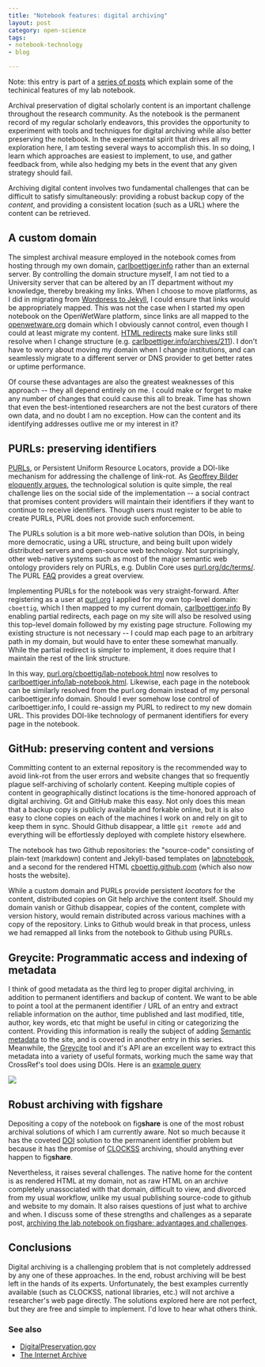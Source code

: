 ```yaml
---
title: "Notebook features: digital archiving"
layout: post
category: open-science
tags: 
- notebook-technology
- blog

---
```


Note: this entry is part of a [series of
posts](http://carlboettiger.info/2013/04/26/notebook-features-introduction.html)
which explain some of the techinical features of my lab notebook.


Archival preservation of digital scholarly content is an important
challenge throughout the research community.  As the notebook is the
permanent record of my regular scholarly endeavors, this provides
the opportunity to experiment with tools and techniques for digital
archiving while also better preserving the notebook. In the experimental
spirit that drives all my exploration here, I am testing several ways
to accomplish this.  In so doing, I learn which approaches are easiest
to implement, to use, and gather feedback from, while also hedging my
bets in the event that any given strategy should fail.


Archiving digital content involves two fundamental challenges that can
be difficult to satisfy simultaneously: providing a robust backup copy
of the _content_, and providing a consistent location (such as a URL)
where the content can be retrieved.

## A custom domain

The simplest archival measure employed in the notebook comes from hosting
through my own domain, [carlboettiger.info](http://carlboettiger.info)
rather than an external server.  By controlling the domain structure
myself, I am not tied to a University server that can be altered by
an IT department without my knowledge, thereby breaking my links.
When I choose to move platforms, as I did in migrating from [Wordpress
to Jekyll](/2012/09/19/migrating-from-wordpress-to-jekyll.html),
I could ensure that links would be appropriately mapped.
This was not the case when I started my open notebook on
the OpenWetWare platform, since links are all mapped to the
[openwetware.org](http://openwetware.org) domain which I obviously
cannot control, even though I could at least migrate my content.  [HTML
redirects](https://github.com/cboettig/labnotebook/blob/8481569132142c850e585a2fc8c12a671527cd4f/_plugins/redirects.rb)
make sure links still resolve when I change structure (e.g.
[carlboettiger.info/archives/211](/archives/211)).  I don't have to worry
about moving my domain when I change institutions, and can seamlessly
migrate to a different server or DNS provider to get better rates or
uptime performance.

Of course these advantages are also the greatest weaknesses of this
approach -- they all depend entirely on me. I could make or forget to make
any number of changes that could cause this all to break.  Time has shown
that even the best-intentioned researchers are not the best curators of
there own data, and no doubt I am no exception. How can the content and
its identifying addresses outlive me or my interest in it?


## PURLs: preserving identifiers

[PURLs](http://purl.org), or Persistent Uniform Resource
Locators, provide a DOI-like mechanism for addressing
the challenge of link-rot.  As [Geoffrey Bilder eloquently
argues](http://blogs.plos.org/mfenner/2009/02/17/interview_with_geoffrey_bilder/),
the technological solution is quite simple, the real challenge lies on
the social side of the implementation -- a social contract that promises
content providers will maintain their identifiers if they want to continue
to receive identifiers.  Though users must register to be able to create
PURLs, PURL does not provide such enforcement.

The PURLs solution is a bit more web-native solution than DOIs,
in being more democratic, using a URL structure, and being built
upon widely distributed servers and open-source web technology.
Not surprisingly, other web-native systems such as most of the
major semantic web ontology providers rely on PURLs, e.g. Dublin
Core uses [purl.org/dc/terms/](http://purl.org/dc/terms/).  The PURL
[FAQ](http://purl.oclc.org/docs/faq.html) provides a great overview.

Implementing PURLs for the notebook was very straight-forward.
After registering as a user at [purl.org](http://purl.org) I applied
for my own top-level domain: `cboettig`, which I then mapped to my
current domain, [carlboettiger.info](http://carlboettiger.info) By
enabling partial redirects, each page on my site will also be resolved
using this top-level domain followed by my existing page structure.
Following my existing structure is not necessary -- I could map each
page to an arbitrary path in my domain, but would have to enter these
somewhat manually.  While the partial redirect is simpler to implement,
it does require that I maintain the rest of the link structure.


In this way, [purl.org/cboettig/lab-notebook.html](http://purl.org/cboettig/lab-notebook.html)
now resolves to [carlboettiger.info/lab-notebook.html](http://carlboettiger.info/lab-notebook.html).
Likewise, each page in the notebook can be similarly resolved from the
purl.org domain instead of my personal carlboettiger.info domain.  Should
I ever somehow lose control of carlboettiger.info, I could re-assign my
PURL to redirect to my new domain URL.  This provides DOI-like technology
of permanent identifiers for every page in the notebook.



## GitHub: preserving content and versions

Committing content to an external repository is the recommended way
to avoid link-rot from the user errors and website changes that so
frequently plague self-archiving of scholarly content. Keeping multiple
copies of content in geographically distinct locations is the time-honored
approach of digital archiving.  Git and GitHub make this easy.  Not only
does this mean that a backup copy is publicly available and forkable
online, but it is also easy to clone copies on each of the machines I
work on and rely on git to keep them in sync.  Should Github disappear,
a little `git remote add` and everything will be effortlessly deployed
with complete history elsewhere.


The notebook has two Github repositories: the "source-code" consisting
of plain-text (markdown) content and Jekyll-based templates on
[labnotebook](http://github.com/cboettig/labnotebook),
and a second for the rendered HTML
[cboettig.github.com](http://github.com/cboettig/cboettig.github.com)
(which also now hosts the website).


While a custom domain and PURLs provide persistent _locators_ for the
content, distributed copies on Git help archive the content itself.
Should my domain vanish or Github disappear, copies of the content,
complete with version history, would remain distributed across various
machines with a copy of the repository.  Links to Github would break
in that process, unless we had remapped all links from the notebook to
Github using PURLs.

## Greycite: Programmatic access and indexing of metadata

I think of good metadata as the third leg to proper digital archiving,
in addition to permanent identifiers and backup of content. We want to 
be able to point a tool at the permanent identifier / URL of an entry
and extract reliable information on the author, time published and last 
modified, title, author, key words, etc that might be useful in citing 
or categorizing the content.  Providing this information is really the
subject of adding [Semantic metadata](http://carlboettiger.info/2012/10/23/semantic-markup-examples-for-the-lab-notebook.html) to the site, and is covered in 
another entry in this series. Meanwhile, the [Greycite]() tool
and it's API are an excellent way to extract this metadata into 
a variety of useful formats, working much the same way that 
CrossRef's tool does using DOIs. Here is an [example query](http://greycite.knowledgeblog.org/?uri=http%3A%2F%2Fpurl.org%2Fcboettig%2F2012%2F10%2F23%2Fsemantic-markup-examples-for-the-lab-notebook.html)

![](http://farm6.staticflickr.com/5325/8940923396_fcf4941197.jpg)





## **Robust archiving** with fig**share**

Depositing a copy of the notebook on fig**share** is one of the most 
robust archival solutions of which I am currently aware.  Not so much 
because it has the coveted [DOI]() solution to the permanent identifier
problem but because it has the promise of [CLOCKSS](http://clocks.org) archiving, should
anything ever happen to fig**share**. 


Nevertheless, it raises several challenges. The native home for the content is as 
rendered HTML at my domain, not as raw HTML on an archive completely
unassociated with that domain, difficult to view, and divorced from my usual workflow,
unlike my usual publishing source-code to github and website to my domain. It 
also raises questions of just what to archive and when.  I discuss some of these 
strengths and challenges as a separate post, [archiving the lab notebook on 
figshare: advantages and challenges](). 


## Conclusions

Digital archiving is a challenging problem that is not completely
addressed by any one of these approaches.  In the end, robust archiving
will be best left in the hands of its experts.  Unfortunately, the best
examples currently available (such as CLOCKSS, national libraries, etc.)
will not archive a researcher's web page directly.  The solutions explored
here are not perfect, but they are free and simple to implement. I'd 
love to hear what others think. 


### See also 

* [DigitalPreservation.gov](http://www.digitalpreservation.gov/ndsa/)
* [The Internet Archive](http://internetarchive.org)
